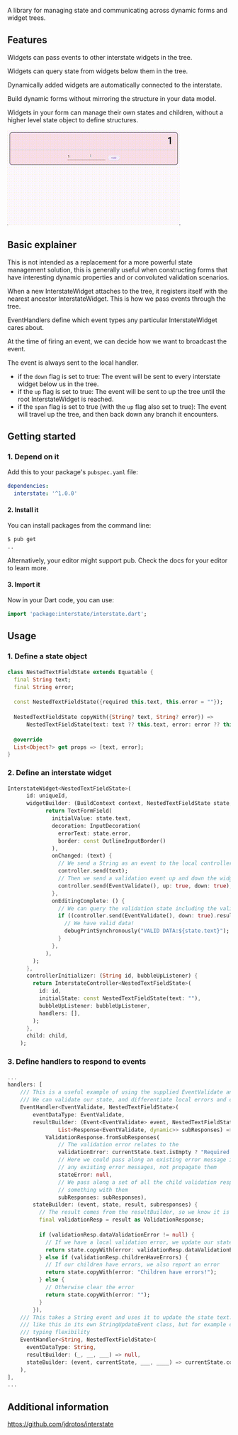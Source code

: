 <!--
This README describes the package. If you publish this package to pub.dev,
this README's contents appear on the landing page for your package.

For information about how to write a good package README, see the guide for
[writing package pages](https://dart.dev/guides/libraries/writing-package-pages).

For general information about developing packages, see the Dart guide for
[creating packages](https://dart.dev/guides/libraries/create-library-packages)
and the Flutter guide for
[developing packages and plugins](https://flutter.dev/developing-packages).
-->

A library for managing state and communicating across dynamic forms and widget trees.

## Features

Widgets can pass events to other interstate widgets in the tree.

Widgets can query state from widgets below them in the tree.

Dynamically added widgets are automatically connected to the interstate.

Build dynamic forms without mirroring the structure in your data model.

Widgets in your form can manage their own states and children, without a higher level state object
to define structures.

![Sample](https://raw.githubusercontent.com/jdrotos/interstate/main/readme_assets/add_numbers_1.gif)

## Basic explainer

This is not intended as a replacement for a more powerful state management solution, this is generally
useful when constructing forms that have interesting dynamic properties and or convoluted validation
scenarios.

When a new InterstateWidget attaches to the tree, it registers itself with the nearest ancestor
InterstateWidget. This is how we pass events through the tree.

EventHandlers define which event types any particular InterstateWidget cares about.

At the time of firing an event, we can decide how we want to broadcast the event.

The event is always sent to the local handler.
- if the `down` flag is set to true: The event will be sent to every interstate widget below us in the tree.
- if the `up` flag is set to true: The event will be sent to up the tree until the root InterstateWidget is reached. 
- if the `span` flag is set to true (with the `up` flag also set to true): The event will travel up the tree, and then back down any branch it encounters.

## Getting started

### 1. Depend on it

Add this to your package's `pubspec.yaml` file:

```yaml
dependencies:
  interstate: '^1.0.0'
```

#### 2. Install it

You can install packages from the command line:

```bash
$ pub get
..
```

Alternatively, your editor might support pub. Check the docs for your editor to learn more.

#### 3. Import it

Now in your Dart code, you can use:

```Dart
import 'package:interstate/interstate.dart';
```

## Usage

### 1. Define a state object

```dart
class NestedTextFieldState extends Equatable {
  final String text;
  final String error;

  const NestedTextFieldState({required this.text, this.error = ""});

  NestedTextFieldState copyWith({String? text, String? error}) =>
      NestedTextFieldState(text: text ?? this.text, error: error ?? this.error);

  @override
  List<Object?> get props => [text, error];
}
```

### 2. Define an interstate widget

```dart 
InterstateWidget<NestedTextFieldState>(
      id: uniqueId,
      widgetBuilder: (BuildContext context, NestedTextFieldState state, Widget? child, InterstateController<NestedTextFieldState> controller) {
            return TextFormField(
              initialValue: state.text,
              decoration: InputDecoration(
                errorText: state.error,
                border: const OutlineInputBorder()
              ),
              onChanged: (text) {
                // We send a String as an event to the local controller
                controller.send(text);
                // Then we send a validation event up and down the widget tree
                controller.send(EventValidate(), up: true, down: true);
              },
              onEditingComplete: () {
                // We can query the validation state including the validation of our children at save time!
                if ((controller.send(EventValidate(), down: true).result as ValidationResponse).canSave == true) {
                  // We have valid data!
                  debugPrintSynchronously("VALID DATA:${state.text}");
                }
              },
            ),
        );
      },
      controllerInitializer: (String id, bubbleUpListener) {
        return InterstateController<NestedTextFieldState>(
          id: id,
          initialState: const NestedTextFieldState(text: ""),
          bubbleUpListener: bubbleUpListener,
          handlers: [],
        );
      },
      child: child,
    );
```

### 3. Define handlers to respond to events

```dart 
...
handlers: [
    /// This is a useful example of using the supplied EventValidate and ValidationResponse classes
    /// We can validate our state, and differentiate local errors and child errors
    EventHandler<EventValidate, NestedTextFieldState>(
        eventDataType: EventValidate,
        resultBuilder: (Event<EventValidate> event, NestedTextFieldState currentState,
                List<Response<EventValidate, dynamic>> subResponses) =>
            ValidationResponse.fromSubResponses(
                // The validation error relates to the
                validationError: currentState.text.isEmpty ? "Required!" : null,
                // Here we could pass along an existing error message if we wanted, but we just want to replace
                // any existing error messages, not propagate them
                stateError: null,
                // We pass along a set of all the child validation responses, and if we wanted we could do
                // something with them
                subResponses: subResponses),
        stateBuilder: (event, state, result, subresponses) {
          // The result comes from the resultBuilder, so we know it is a ValidationResponse
          final validationResp = result as ValidationResponse;
    
          if (validationResp.dataValidationError != null) {
            // If we have a local validation error, we update our state accordingly
            return state.copyWith(error: validationResp.dataValidationError ?? "");
          } else if (validationResp.childrenHaveErrors) {
            // If our children have errors, we also report an error
            return state.copyWith(error: "Children have errors!");
          } else {
            // Otherwise clear the error
            return state.copyWith(error: "");
          }
        }),
    /// This takes a String event and uses it to update the state text. Generally we would like to wrap something
    /// like this in its own StringUpdateEvent class, but for example code we can call this a demonstration of
    /// typing flexibility
    EventHandler<String, NestedTextFieldState>(
      eventDataType: String,
      resultBuilder: (_, __, ___) => null,
      stateBuilder: (event, currentState, ___, ____) => currentState.copyWith(text: event.data, error: ""),
    ),
],
...
```

## Additional information

https://github.com/jdrotos/interstate
